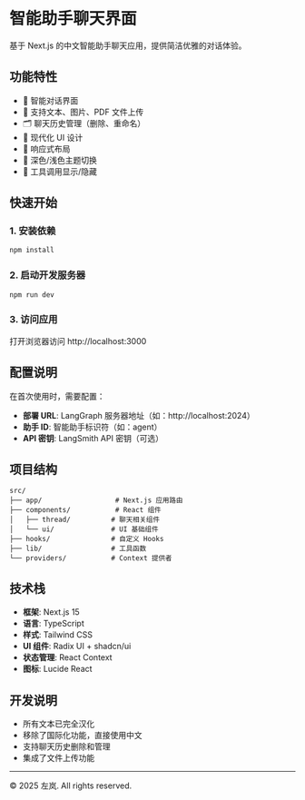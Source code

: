 # 智能助手聊天界面

基于 Next.js 的中文智能助手聊天应用，提供简洁优雅的对话体验。

## 功能特性

- 🤖 智能对话界面
- 💬 支持文本、图片、PDF 文件上传
- 🗂️ 聊天历史管理（删除、重命名）
- 🎨 现代化 UI 设计
- 📱 响应式布局
- 🌙 深色/浅色主题切换
- 🔧 工具调用显示/隐藏

## 快速开始

### 1. 安装依赖

```bash
npm install
```

### 2. 启动开发服务器

```bash
npm run dev
```

### 3. 访问应用

打开浏览器访问 http://localhost:3000

## 配置说明

在首次使用时，需要配置：

- **部署 URL**: LangGraph 服务器地址（如：http://localhost:2024）
- **助手 ID**: 智能助手标识符（如：agent）
- **API 密钥**: LangSmith API 密钥（可选）

## 项目结构

```
src/
├── app/                  # Next.js 应用路由
├── components/           # React 组件
│   ├── thread/          # 聊天相关组件
│   └── ui/              # UI 基础组件
├── hooks/               # 自定义 Hooks
├── lib/                 # 工具函数
└── providers/           # Context 提供者
```

## 技术栈

- **框架**: Next.js 15
- **语言**: TypeScript
- **样式**: Tailwind CSS
- **UI 组件**: Radix UI + shadcn/ui
- **状态管理**: React Context
- **图标**: Lucide React

## 开发说明

- 所有文本已完全汉化
- 移除了国际化功能，直接使用中文
- 支持聊天历史删除和管理
- 集成了文件上传功能

---

© 2025 左岚. All rights reserved.
